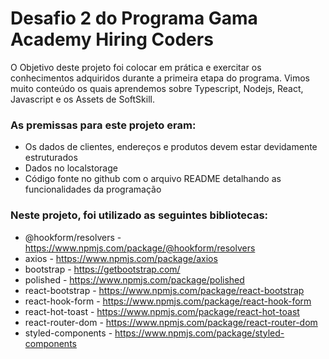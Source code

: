 # Desafio 2 do Programa Gama Academy Hiring Coders


O Objetivo deste projeto foi colocar em prática e exercitar os conhecimentos adquiridos durante a primeira etapa do programa. Vimos muito conteúdo os quais aprendemos sobre Typescript, Nodejs, React, Javascript e os Assets de SoftSkill.

### As premissas para este projeto eram:
-   Os dados de clientes, endereços e produtos devem estar devidamente estruturados
-   Dados no localstorage
-   Código fonte no github com o arquivo README detalhando as funcionalidades da programação

### Neste projeto, foi utilizado as seguintes bibliotecas:
* @hookform/resolvers - https://www.npmjs.com/package/@hookform/resolvers
* axios - https://www.npmjs.com/package/axios
* bootstrap - https://getbootstrap.com/
* polished - https://www.npmjs.com/package/polished
* react-bootstrap - https://www.npmjs.com/package/react-bootstrap
* react-hook-form - https://www.npmjs.com/package/react-hook-form
* react-hot-toast - https://www.npmjs.com/package/react-hot-toast
* react-router-dom - https://www.npmjs.com/package/react-router-dom
* styled-components - https://www.npmjs.com/package/styled-components 

